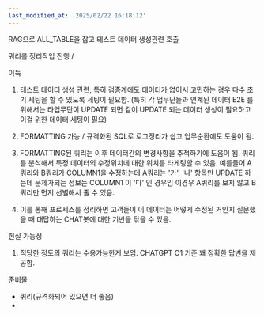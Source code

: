 ```yaml
---
last_modified_at: '2025/02/22 16:18:12'
---
```

RAG으로 ALL_TABLE을 잡고 테스트 데이터 생성관련 호출

쿼리를 정리작업 진행 / 


이득
1. 테스트 데이터 생성 관련, 특히 검증계에도 데이터가 없어서 고민하는 경우 다수 초기 세팅을 할 수 있도록 세팅이 필요함. (특히 각 업무단들과 연계된 데이터 E2E 를 위해서는 타업무단이 UPDATE 되면 같이 UPDATE 되는 데이터 생성이 필요하고 이걸 위한 데이터 세팅이 필요)

2. FORMATTING 가능 / 규격화된 SQL로 로그정리가 쉽고 업무순환에도 도움이 됨.

3. FORMATTING된 쿼리는 이후 데이터간의 변경사항을 추적하기에 도움이 됨.
     쿼리를 분석해서 특정 데이터의 수정위치에 대한 위치를 타게팅할 수 있음. 
     예를들어 A쿼리와 B쿼리가 COLUMN1을 수정하는데 A쿼리는 '가', '나' 항목만 UPDATE 하는데 문제가되는 정보는 COLUMN1 이 '다' 인 경우임 이경우 A쿼리를 보지 않고 B쿼리만 먼저 선별해서 줄 수 있음.

4. 이를 통해 프로세스를 정리하면 고객들이 이 데이터는 어떻게 수정된 거인지 질문했을 때 대답하는 CHAT봇에 대한 기반을 닦을 수 있음.



현실 가능성
1. 적당한 정도의 쿼리는 수용가능한게 보임. CHATGPT O1 기준 꽤 정확한 답변을 제공함.



준비물 
- 쿼리(규격화되어 있으면 더 좋음)
- 
